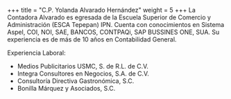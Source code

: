 +++
title = "C.P. Yolanda Alvarado Hernández"
weight = 5
+++
La <span class="invert-font">Contadora Alvarado</span> es egresada de la Escuela Superior de Comercio y
Administración (ESCA Tepepan) IPN. Cuenta con conocimientos en Sistema
Aspel, COI, NOI, SAE, BANCOS, CONTPAQi, SAP BUSSINES ONE, SUA. Su
experiencia es de más de 10 años en <span class="invert-font">Contabilidad General.</span>

Experiencia Laboral:

* <span class="invert-font">Medios Publicitarios USMC, S. de R.L. de C.V.</span>
* Integra Consultores en Negocios, S.A. de C.V.
* <span class="invert-font">Consultoría Directiva Gastronómica, S.C.</span>
* Bonilla Márquez y Asociados, S.C.